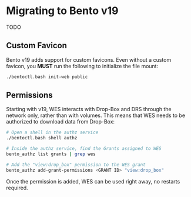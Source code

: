 # Migrating to Bento v19

TODO

## Custom Favicon

Bento v19 adds support for custom favicons. Even without a custom favicon, you **MUST** run the following to initialize 
the file mount:

```bash
./bentoctl.bash init-web public
```

## Permissions

Starting with v19, WES interacts with Drop-Box and DRS through the network only, rather than with volumes.
This means that WES needs to be authorized to download data from Drop-Box:

```bash
# Open a shell in the authz service
./bentoctl.bash shell authz

# Inside the authz service, find the Grants assigned to WES
bento_authz list grants | grep wes

# Add the "view:drop_box" permission to the WES grant
bento_authz add-grant-permissions <GRANT ID> "view:drop_box"
```

Once the permission is added, WES can be used right away, no restarts required.
